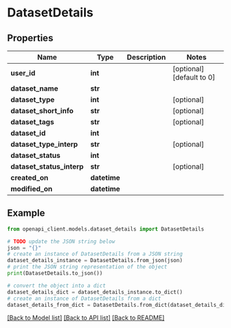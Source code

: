 # DatasetDetails


## Properties

Name | Type | Description | Notes
------------ | ------------- | ------------- | -------------
**user_id** | **int** |  | [optional] [default to 0]
**dataset_name** | **str** |  | 
**dataset_type** | **int** |  | [optional] 
**dataset_short_info** | **str** |  | [optional] 
**dataset_tags** | **str** |  | [optional] 
**dataset_id** | **int** |  | 
**dataset_type_interp** | **str** |  | [optional] 
**dataset_status** | **int** |  | 
**dataset_status_interp** | **str** |  | [optional] 
**created_on** | **datetime** |  | 
**modified_on** | **datetime** |  | 

## Example

```python
from openapi_client.models.dataset_details import DatasetDetails

# TODO update the JSON string below
json = "{}"
# create an instance of DatasetDetails from a JSON string
dataset_details_instance = DatasetDetails.from_json(json)
# print the JSON string representation of the object
print(DatasetDetails.to_json())

# convert the object into a dict
dataset_details_dict = dataset_details_instance.to_dict()
# create an instance of DatasetDetails from a dict
dataset_details_from_dict = DatasetDetails.from_dict(dataset_details_dict)
```
[[Back to Model list]](../README.md#documentation-for-models) [[Back to API list]](../README.md#documentation-for-api-endpoints) [[Back to README]](../README.md)


